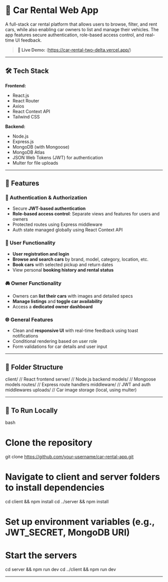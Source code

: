 # 🚗 Car Rental Web App

A full-stack car rental platform that allows users to browse, filter, and rent cars, while also enabling car owners to list and manage their vehicles. The app features secure authentication, role-based access control, and real-time UI feedback.

> **🔗 Live Demo:** (https://car-rental-two-delta.vercel.app/)

---

## 🛠 Tech Stack

**Frontend:**

* React.js
* React Router
* Axios
* React Context API
* Tailwind CSS

**Backend:**

* Node.js
* Express.js
* MongoDB (with Mongoose)
* MongoDB Atlas
* JSON Web Tokens (JWT) for authentication
* Multer for file uploads

---

## 🚀 Features

### 🔐 Authentication & Authorization

* Secure **JWT-based authentication**
* **Role-based access control**: Separate views and features for users and owners
* Protected routes using Express middleware
* Auth state managed globally using React Context API

### 👥 User Functionality

* **User registration and login**
* **Browse and search cars** by brand, model, category, location, etc.
* **Book cars** with selected pickup and return dates
* View personal **booking history and rental status**

### 🚘 Owner Functionality

* Owners can **list their cars** with images and detailed specs
* **Manage listings** and **toggle car availability**
* Access a **dedicated owner dashboard**

### 🌐 General Features

* Clean and **responsive UI** with real-time feedback using toast notifications
* Conditional rendering based on user role
* Form validations for car details and user input

---

## 📁 Folder Structure

client/         // React frontend
server/         // Node.js backend
models/         // Mongoose models
routes/         // Express route handlers
middleware/     // JWT and auth middlewares
uploads/        // Car image storage (local, using multer)


---

## 🧪 To Run Locally

bash
# Clone the repository
git clone https://github.com/your-username/car-rental-app.git

# Navigate to client and server folders to install dependencies
cd client && npm install
cd ../server && npm install

# Set up environment variables (e.g., JWT_SECRET, MongoDB URI)

# Start the servers
cd server && npm run dev
cd ../client && npm run dev


---

